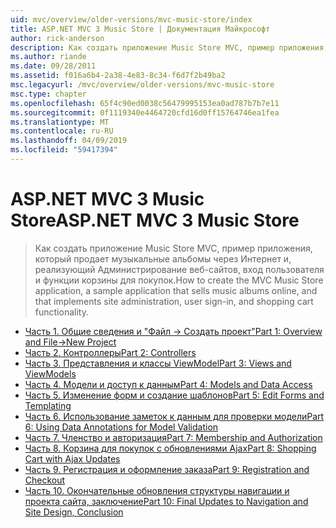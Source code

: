 ```yaml
---
uid: mvc/overview/older-versions/mvc-music-store/index
title: ASP.NET MVC 3 Music Store | Документация Майкрософт
author: rick-anderson
description: Как создать приложение Music Store MVC, пример приложения, который продает музыкальные альбомы через Интернет и, реализующий сайта администрирования, пользователя входа в систему...
ms.author: riande
ms.date: 09/28/2011
ms.assetid: f016a6b4-2a38-4e83-8c34-f6d7f2b49ba2
msc.legacyurl: /mvc/overview/older-versions/mvc-music-store
msc.type: chapter
ms.openlocfilehash: 65f4c90ed0038c56479995153ea0ad787b7b7e11
ms.sourcegitcommit: 0f1119340e4464720cfd16d0ff15764746ea1fea
ms.translationtype: MT
ms.contentlocale: ru-RU
ms.lasthandoff: 04/09/2019
ms.locfileid: "59417394"
---
```

# <a name="aspnet-mvc-3-music-store"></a><span data-ttu-id="48189-103">ASP.NET MVC 3 Music Store</span><span class="sxs-lookup"><span data-stu-id="48189-103">ASP.NET MVC 3 Music Store</span></span>

> <span data-ttu-id="48189-104">Как создать приложение Music Store MVC, пример приложения, который продает музыкальные альбомы через Интернет и, реализующий Администрирование веб-сайтов, вход пользователя и функции корзины для покупок.</span><span class="sxs-lookup"><span data-stu-id="48189-104">How to create the MVC Music Store application, a sample application that sells music albums online, and that implements site administration, user sign-in, and shopping cart functionality.</span></span>


- [<span data-ttu-id="48189-105">Часть 1. Общие сведения и "Файл -> Создать проект"</span><span class="sxs-lookup"><span data-stu-id="48189-105">Part 1: Overview and File->New Project</span></span>](mvc-music-store-part-1.md)
- [<span data-ttu-id="48189-106">Часть 2. Контроллеры</span><span class="sxs-lookup"><span data-stu-id="48189-106">Part 2: Controllers</span></span>](mvc-music-store-part-2.md)
- [<span data-ttu-id="48189-107">Часть 3. Представления и классы ViewModel</span><span class="sxs-lookup"><span data-stu-id="48189-107">Part 3: Views and ViewModels</span></span>](mvc-music-store-part-3.md)
- [<span data-ttu-id="48189-108">Часть 4. Модели и доступ к данным</span><span class="sxs-lookup"><span data-stu-id="48189-108">Part 4: Models and Data Access</span></span>](mvc-music-store-part-4.md)
- [<span data-ttu-id="48189-109">Часть 5. Изменение форм и создание шаблонов</span><span class="sxs-lookup"><span data-stu-id="48189-109">Part 5: Edit Forms and Templating</span></span>](mvc-music-store-part-5.md)
- [<span data-ttu-id="48189-110">Часть 6. Использование заметок к данным для проверки модели</span><span class="sxs-lookup"><span data-stu-id="48189-110">Part 6: Using Data Annotations for Model Validation</span></span>](mvc-music-store-part-6.md)
- [<span data-ttu-id="48189-111">Часть 7. Членство и авторизация</span><span class="sxs-lookup"><span data-stu-id="48189-111">Part 7: Membership and Authorization</span></span>](mvc-music-store-part-7.md)
- [<span data-ttu-id="48189-112">Часть 8. Корзина для покупок с обновлениями Ajax</span><span class="sxs-lookup"><span data-stu-id="48189-112">Part 8: Shopping Cart with Ajax Updates</span></span>](mvc-music-store-part-8.md)
- [<span data-ttu-id="48189-113">Часть 9. Регистрация и оформление заказа</span><span class="sxs-lookup"><span data-stu-id="48189-113">Part 9: Registration and Checkout</span></span>](mvc-music-store-part-9.md)
- [<span data-ttu-id="48189-114">Часть 10. Окончательные обновления структуры навигации и проекта сайта, заключение</span><span class="sxs-lookup"><span data-stu-id="48189-114">Part 10: Final Updates to Navigation and Site Design, Conclusion</span></span>](mvc-music-store-part-10.md)
